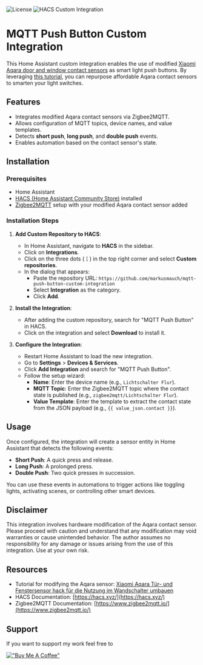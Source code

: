 ![License](https://img.shields.io/badge/license-MIT-green)
![HACS Custom Integration](https://img.shields.io/badge/HACS-Custom-orange.svg)

# MQTT Push Button Custom Integration

This Home Assistant custom integration enables the use of modified [Xiaomi Aqara door and window contact sensors](https://www.aqara.com/eu/product/door-and-window-sensor/) as smart light push buttons. By leveraging [this tutorial](https://www.smarthomejetzt.de/xiaomi-aqara-tuer-und-fenstersensor-hack-fuer-die-nutzung-im-wandschalter-umbauen/), you can repurpose affordable Aqara contact sensors to smarten your light switches.

## Features

- Integrates modified Aqara contact sensors via Zigbee2MQTT.
- Allows configuration of MQTT topics, device names, and value templates.
- Detects **short push**, **long push**, and **double push** events.
- Enables automation based on the contact sensor's state.

## Installation

### Prerequisites

- Home Assistant
- [HACS (Home Assistant Community Store)](https://hacs.xyz/) installed
- [Zigbee2MQTT](https://www.zigbee2mqtt.io/guide/usage/integrations/home_assistant.html) setup with your modified Aqara contact sensor added

### Installation Steps

1. **Add Custom Repository to HACS**:

   - In Home Assistant, navigate to **HACS** in the sidebar.
   - Click on **Integrations**.
   - Click on the three dots (**⋮**) in the top right corner and select **Custom repositories**.
   - In the dialog that appears:
     - Paste the repository URL: `https://github.com/markusmauch/mqtt-push-button-custom-integration`
     - Select **Integration** as the category.
     - Click **Add**.

2. **Install the Integration**:

   - After adding the custom repository, search for "MQTT Push Button" in HACS.
   - Click on the integration and select **Download** to install it.

3. **Configure the Integration**:

   - Restart Home Assistant to load the new integration.
   - Go to **Settings** > **Devices & Services**.
   - Click **Add Integration** and search for "MQTT Push Button".
   - Follow the setup wizard:
     - **Name**: Enter the device name (e.g., `Lichtschalter Flur`).
     - **MQTT Topic**: Enter the Zigbee2MQTT topic where the contact state is published (e.g., `zigbee2mqtt/Lichtschalter Flur`).
     - **Value Template**: Enter the template to extract the contact state from the JSON payload (e.g., `{{ value_json.contact }}`).

## Usage

Once configured, the integration will create a sensor entity in Home Assistant that detects the following events:

- **Short Push**: A quick press and release.
- **Long Push**: A prolonged press.
- **Double Push**: Two quick presses in succession.

You can use these events in automations to trigger actions like toggling lights, activating scenes, or controlling other smart devices.

## Disclaimer

This integration involves hardware modification of the Aqara contact sensor. Please proceed with caution and understand that any modification may void warranties or cause unintended behavior. The author assumes no responsibility for any damage or issues arising from the use of this integration. Use at your own risk.

## Resources

- Tutorial for modifying the Aqara sensor: [Xiaomi Aqara Tür- und Fenstersensor hack für die Nutzung im Wandschalter umbauen](https://www.smarthomejetzt.de/xiaomi-aqara-tuer-und-fenstersensor-hack-fuer-die-nutzung-im-wandschalter-umbauen/)
- HACS Documentation: [https://hacs.xyz/](https://hacs.xyz/)
- Zigbee2MQTT Documentation: [https://www.zigbee2mqtt.io/](https://www.zigbee2mqtt.io/)

## Support
If you want to support my work feel free to

[!["Buy Me A Coffee"](https://www.buymeacoffee.com/assets/img/custom_images/orange_img.png)](https://www.buymeacoffee.com/markusmauch)
